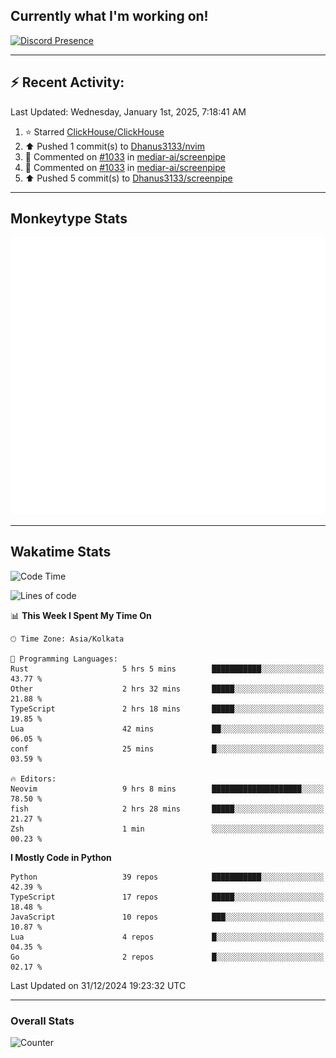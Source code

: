 ## Currently what I'm working on!
[![Discord Presence](https://lanyard.cnrad.dev/api/534981034400284712)](https://discord.com/users/534981034400284712)

---

## :zap: Recent Activity:
<!--RECENT_ACTIVITY:last_update-->
Last Updated: Wednesday, January 1st, 2025, 7:18:41 AM
<!--RECENT_ACTIVITY:last_update_end-->
<!--RECENT_ACTIVITY:start-->
1. ⭐ Starred [ClickHouse/ClickHouse](https://github.com/ClickHouse/ClickHouse)<br>
2. ⬆️ Pushed 1 commit(s) to [Dhanus3133/nvim](https://github.com/Dhanus3133/nvim)<br>
3. 💬 Commented on [#1033](https://github.com/mediar-ai/screenpipe/pull/1033#issuecomment-2559190570) in [mediar-ai/screenpipe](https://github.com/mediar-ai/screenpipe)<br>
4. 💬 Commented on [#1033](https://github.com/mediar-ai/screenpipe/pull/1033#issuecomment-2558499625) in [mediar-ai/screenpipe](https://github.com/mediar-ai/screenpipe)<br>
5. ⬆️ Pushed 5 commit(s) to [Dhanus3133/screenpipe](https://github.com/Dhanus3133/screenpipe)<br>
<!--RECENT_ACTIVITY:end-->

---

## Monkeytype Stats
<a href="https://monkeytype.com/profile/dhanus">
  <img src="https://raw.githubusercontent.com/Dhanus3133/Dhanus3133/monkeytype/monkeytype-lb.svg" alt="Monkeytype Profile" />
</a>

---

## Wakatime Stats
<!--START_SECTION:waka-->
![Code Time](http://img.shields.io/badge/Code%20Time-2%2C470%20hrs-blue)

![Lines of code](https://img.shields.io/badge/From%20Hello%20World%20I%27ve%20Written-5.8%20million%20lines%20of%20code-blue)

📊 **This Week I Spent My Time On** 

```text
🕑︎ Time Zone: Asia/Kolkata

💬 Programming Languages: 
Rust                     5 hrs 5 mins        ███████████░░░░░░░░░░░░░░   43.77 % 
Other                    2 hrs 32 mins       █████░░░░░░░░░░░░░░░░░░░░   21.88 % 
TypeScript               2 hrs 18 mins       █████░░░░░░░░░░░░░░░░░░░░   19.85 % 
Lua                      42 mins             ██░░░░░░░░░░░░░░░░░░░░░░░   06.05 % 
conf                     25 mins             █░░░░░░░░░░░░░░░░░░░░░░░░   03.59 % 

🔥 Editors: 
Neovim                   9 hrs 8 mins        ████████████████████░░░░░   78.50 % 
fish                     2 hrs 28 mins       █████░░░░░░░░░░░░░░░░░░░░   21.27 % 
Zsh                      1 min               ░░░░░░░░░░░░░░░░░░░░░░░░░   00.23 % 
```

**I Mostly Code in Python** 

```text
Python                   39 repos            ███████████░░░░░░░░░░░░░░   42.39 % 
TypeScript               17 repos            █████░░░░░░░░░░░░░░░░░░░░   18.48 % 
JavaScript               10 repos            ███░░░░░░░░░░░░░░░░░░░░░░   10.87 % 
Lua                      4 repos             █░░░░░░░░░░░░░░░░░░░░░░░░   04.35 % 
Go                       2 repos             █░░░░░░░░░░░░░░░░░░░░░░░░   02.17 % 
```




 Last Updated on 31/12/2024 19:23:32 UTC
<!--END_SECTION:waka-->
---

### Overall Stats

<img src="https://moe-counter.glitch.me/get/@Dhanus3133?theme=asoul" alt="Counter" />
